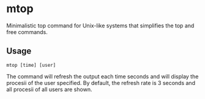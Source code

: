 # mtop
Minimalistic top command for Unix-like systems that simplifies the top and free commands.

## Usage
```
mtop [time] [user]
```
The command will refresh the output each time seconds and will display the procesii of the user specified. 
By default, the refresh rate is 3 seconds and all procesii of all users are shown.
